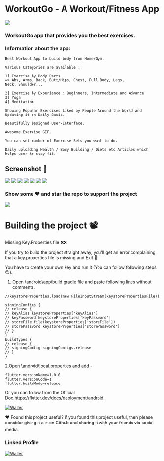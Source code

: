 # WorkoutGo - A Workout/Fitness App

![](https://lh3.googleusercontent.com/WHNJREQwiD_oM3PtAfPwBEmRfb-hOyIuo4k0RgyU5KTyK8i34-c-bL4S99KJb8cvqks=s360)

### WorkoutGo app that provides you the best exercises.


### Information about the app:

```
Best Workout App to build body from Home/Gym.

Various Categories are available :

1] Exercise by Body Parts.
=> Abs, Arms, Back, Butt/Hips, Chest, Full Body, Legs,
Neck, Shoulder...

2] Exercise by Experience : Beginners, Intermediate and Advance
3] Yoga
4] Meditation

Showing Popular Exercises Liked by People Around the World and Updating it on Daily Basis.

Beautifully Designed User-Interface.

Awesome Exercise GIF.

You can set number of Exercise Sets you want to do.

Daily uploading Health / Body Building / Diets etc Articles which helps user to stay fit.
```

## Screenshot 📱
![](https://lh3.googleusercontent.com/e-UEjvkJpcQEJ-6wPajg9uOGxbdMJVM37QQZw9t3zGGzLVN9HZoaKAqPWttaM8g7jHbh=w200-h400)
![](https://lh3.googleusercontent.com/yGEhEmSk7LAbhv3zGrVLo88VHiD5Jq19f_Si9eAOCLsiYmrzIxerl54Dr6br3cI9Gg=w200-h400)
![](https://lh3.googleusercontent.com/vWLxLwyCA19vVz6T1SSK6eRCOqf0eMDcvc3ahsULj8tEyrTdvXaVHhFLY3Pnq1aH8A=w200-h400)
![](https://lh3.googleusercontent.com/RHdrsNyYKQSvc9cBzlxMwYka52pI5FCO7Q0lunho6Fzv60Ht-fj6Mz37uVpDeSTCaJTd=w200-h400)
![](https://lh3.googleusercontent.com/7xeTUfvmKeiIkHerRW60D0f_PXl4ftqZZnLx0ktgAxKbuDK73Jtn47-MUC8nLl1q6Ew=w200-h400)
![](https://lh3.googleusercontent.com/2TneSUcWzjhREnD4s-vIorMiVr-6etDTAs67VyLO-ho-SwA954d3QgyObPe0X7OiNch6=w200-h400)
![](https://lh3.googleusercontent.com/eGgxoq-yxltVlHh6MT5HKXRr-3x-boFoI7DU-VoHde8ZTcSyNO8ftLDpHTLmebvaeQ=w1440-h620)

### Show some ❤️ and star the repo to support the project
![](https://github-images.s3.amazonaws.com/help/bootcamp/Bootcamp-Fork.png)

# Building the project 📽

Missing Key.Properties file ❌❌

If you try to build the project straight away, you'll get an error complaining that a key.properties file is missing and Exit 🚪

You have to create your own key and run it (You can follow following steps😉).

1. Open \android\app\build.gradle file and paste following lines without comments.
```
//keystoreProperties.load(new FileInputStream(keystorePropertiesFile))

signingConfigs {
// release {
// keyAlias keystoreProperties['keyAlias']
// keyPassword keystoreProperties['keyPassword']
// storeFile file(keystoreProperties['storeFile'])
// storePassword keystoreProperties['storePassword']
// }
}
buildTypes {
// release {
// signingConfig signingConfigs.release
// }
}
```

2.Open \android\local.properties and add -
```
flutter.versionName=1.0.0
flutter.versionCode=1
flutter.buildMode=release
```


Or you can follow from the Official Doc.https://flutter.dev/docs/deployment/android.


<p>
<a href="https://play.google.com/store/apps/details?id=com.nakumsdtech.workout"><img src="https://play.google.com/intl/en_us/badges/static/images/badges/en_badge_web_generic.png" alt="Waller"></a>
</p>

❤ Found this project useful?
If you found this project useful, then please consider giving it a ⭐ on Github and sharing it with your friends via social media.

### Linked Profile
<p>
<a href="https://www.linkedin.com/in/dhruv-nakum-4b1054176/"><img src="https://imageog.flaticon.com/icons/png/512/174/174857.png?size=100x100f&pad=10,10,10,10&ext=png&bg=FFFFFFFF" alt="Waller"></a>
</p>
